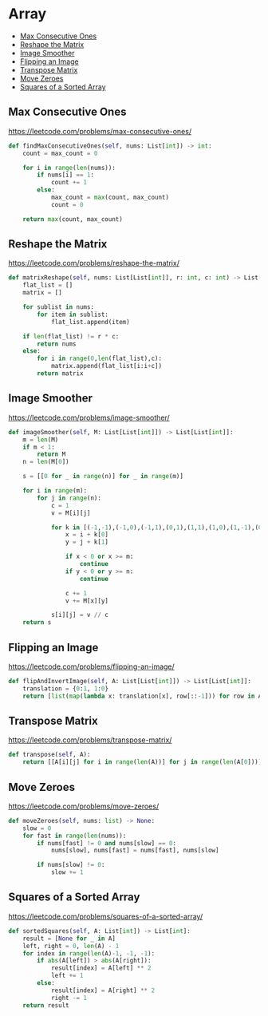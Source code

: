 # Array 

+ [Max Consecutive Ones](#max-consecutive-ones)
+ [Reshape the Matrix](#reshape-the-matrix)
+ [Image Smoother](#image-smoother)
+ [Flipping an Image](#flipping-an-image)
+ [Transpose Matrix](#transpose-matrix)
+ [Move Zeroes](#move-zeroes)
+ [Squares of a Sorted Array](#squares-of-a-sorted-array)

## Max Consecutive Ones

https://leetcode.com/problems/max-consecutive-ones/

```python
def findMaxConsecutiveOnes(self, nums: List[int]) -> int:
    count = max_count = 0

    for i in range(len(nums)):
        if nums[i] == 1:
            count += 1
        else:
            max_count = max(count, max_count)
            count = 0

    return max(count, max_count)
```

## Reshape the Matrix

https://leetcode.com/problems/reshape-the-matrix/

```python
def matrixReshape(self, nums: List[List[int]], r: int, c: int) -> List[List[int]]:
    flat_list = []
    matrix = []

    for sublist in nums:
        for item in sublist:
            flat_list.append(item)

    if len(flat_list) != r * c:
        return nums
    else:
        for i in range(0,len(flat_list),c):
            matrix.append(flat_list[i:i+c])
        return matrix
```

## Image Smoother

https://leetcode.com/problems/image-smoother/

```python
def imageSmoother(self, M: List[List[int]]) -> List[List[int]]:
    m = len(M)
    if m < 1:
        return M
    n = len(M[0])

    s = [[0 for _ in range(n)] for _ in range(m)]

    for i in range(m):
        for j in range(n):
            c = 1
            v = M[i][j]

            for k in [(-1,-1),(-1,0),(-1,1),(0,1),(1,1),(1,0),(1,-1),(0,-1)]:
                x = i + k[0]
                y = j + k[1]

                if x < 0 or x >= m:
                    continue
                if y < 0 or y >= n:
                    continue

                c += 1
                v += M[x][y]

            s[i][j] = v // c
    return s
```

## Flipping an Image

https://leetcode.com/problems/flipping-an-image/

```python
def flipAndInvertImage(self, A: List[List[int]]) -> List[List[int]]:
    translation = {0:1, 1:0}
    return [list(map(lambda x: translation[x], row[::-1])) for row in A]
```

## Transpose Matrix

https://leetcode.com/problems/transpose-matrix/

```python
def transpose(self, A):
    return [[A[i][j] for i in range(len(A))] for j in range(len(A[0]))]
```

## Move Zeroes

https://leetcode.com/problems/move-zeroes/

```python
def moveZeroes(self, nums: list) -> None:
    slow = 0
    for fast in range(len(nums)):
        if nums[fast] != 0 and nums[slow] == 0:
            nums[slow], nums[fast] = nums[fast], nums[slow]

        if nums[slow] != 0:
            slow += 1
```

## Squares of a Sorted Array

https://leetcode.com/problems/squares-of-a-sorted-array/

```python
def sortedSquares(self, A: List[int]) -> List[int]:
    result = [None for _ in A]
    left, right = 0, len(A) - 1
    for index in range(len(A)-1, -1, -1):
        if abs(A[left]) > abs(A[right]):
            result[index] = A[left] ** 2
            left += 1
        else:
            result[index] = A[right] ** 2
            right -= 1
    return result
```
